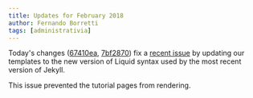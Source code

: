 ```yaml
---
title: Updates for February 2018
author: Fernando Borretti
tags: [administrativia]
---
```


Today's changes ([67410ea][first], [7bf2870][second]) fix
a [recent issue][issue] by updating our templates to the new version of Liquid
syntax used by the most recent version of Jekyll.

This issue prevented the tutorial pages from rendering.

[first]: https://github.com/LispLang/lisplang.github.io/commit/67410ea907ec877c58f3f1ec4f06681172408c53
[second]: https://github.com/LispLang/lisplang.github.io/commit/7bf2870d4f5aea8eaf6d41ff116fc9b708525691
[issue]: https://github.com/LispLang/lisplang.github.io/issues/55
